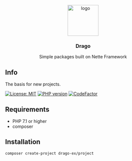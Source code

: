 <p align="center">
  <img src="https://avatars0.githubusercontent.com/u/11717487?s=400&u=40ecb522587ebbcfe67801ccb6f11497b259f84b&v=4" width="100" alt="logo">
</p>

<h3 align="center">Drago</h3>
<p align="center">Simple packages built on Nette Framework</p>

## Info

The basis for new projects.

[![License: MIT](https://img.shields.io/badge/License-MIT-yellow.svg)](https://raw.githubusercontent.com/drago-ex/project/master/license.md)
[![PHP version](https://badge.fury.io/ph/drago-ex%2Fproject.svg)](https://badge.fury.io/ph/drago-ex%2Fproject)
[![CodeFactor](https://www.codefactor.io/repository/github/drago-ex/project/badge)](https://www.codefactor.io/repository/github/drago-ex/project)

## Requirements

- PHP 7.1 or higher
- composer

## Installation

```
composer create-project drago-ex/project
```

